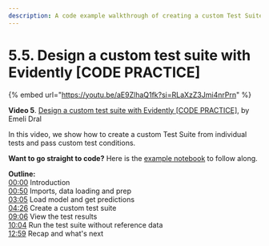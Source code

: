 ```yaml
---
description: A code example walkthrough of creating a custom Test Suite from individual tests and passing custom test conditions in the Evidently Python library.
---
```


# 5.5. Design a custom test suite with Evidently [CODE PRACTICE]

{% embed url="https://youtu.be/aE9ZlhaQ1fk?si=RLaXzZ3Jmi4nrPrn" %}

**Video 5**. [Design a custom test suite with Evidently [CODE PRACTICE]](https://youtu.be/aE9ZlhaQ1fk?si=RLaXzZ3Jmi4nrPrn), by Emeli Dral

In this video, we show how to create a custom Test Suite from individual tests and pass custom test conditions.

**Want to go straight to code?** Here is the [example notebook](https://github.com/evidentlyai/ml_observability_course/blob/main/module5/custome_suite_practice.ipynb) to follow along.

**Outline:** \
[00:00](https://www.youtube.com/watch?v=aE9ZlhaQ1fk&t=0s) Introduction \
[00:50](https://www.youtube.com/watch?v=aE9ZlhaQ1fk&t=50s) Imports, data loading and prep \
[03:05](https://www.youtube.com/watch?v=aE9ZlhaQ1fk&t=185s) Load model and get predictions \
[04:26](https://www.youtube.com/watch?v=aE9ZlhaQ1fk&t=266s) Create a custom test suite \
[09:06](https://www.youtube.com/watch?v=aE9ZlhaQ1fk&t=546s) View the test results \
[10:04](https://www.youtube.com/watch?v=aE9ZlhaQ1fk&t=604s) Run the test suite without reference data \
[12:59](https://www.youtube.com/watch?v=aE9ZlhaQ1fk&t=779s) Recap and what's next
